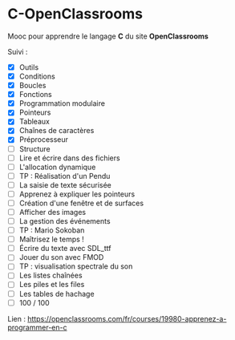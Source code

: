 # C-OpenClassrooms

Mooc pour apprendre le langage **C** du site **OpenClassrooms** 

Suivi :
- [x] Outils
- [x] Conditions
- [x] Boucles
- [x] Fonctions
- [x] Programmation modulaire
- [x] Pointeurs
- [x] Tableaux
- [x] Chaînes de caractères
- [x] Préprocesseur
- [ ] Structure
- [ ] Lire et écrire dans des fichiers
- [ ] L'allocation dynamique
- [ ] TP : Réalisation d'un Pendu
- [ ] La saisie de texte sécurisée
- [ ] Apprenez à expliquer les pointeurs
- [ ] Création d'une fenêtre et de surfaces
- [ ] Afficher des images
- [ ] La gestion des événements
- [ ] TP : Mario Sokoban
- [ ] Maîtrisez le temps !
- [ ] Écrire du texte avec SDL_ttf
- [ ] Jouer du son avec FMOD
- [ ] TP : visualisation spectrale du son
- [ ] Les listes chaînées
- [ ] Les piles et les files
- [ ] Les tables de hachage
- [ ] 100 / 100

Lien : 
https://openclassrooms.com/fr/courses/19980-apprenez-a-programmer-en-c
